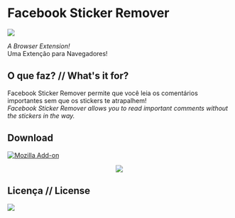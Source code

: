 # Facebook Sticker Remover
[![](https://img.shields.io/badge/made%20by-m--a--r--c--e--l--o-blue.svg)](http://marcelofabiano.com)

<i>A Browser Extension!</i><br>
Uma Extenção para Navegadores!

## O que faz? // What's it for?

Facebook Sticker Remover permite que você leia os comentários importantes sem que os stickers te atrapalhem!<br>
<i>Facebook Sticker Remover allows you to read important comments without the stickers in the way.</i>

## Download

[![Mozilla Add-on](https://img.shields.io/amo/v/dustman.svg)](https://addons.mozilla.org/addon/facebook-sticker-remover/)


<p align="center">
  <img src="http://i.imgur.com/C9S00Im.png"/>
</p>

## Licença // License

![](https://img.shields.io/cocoapods/l/AFNetworking.svg)
